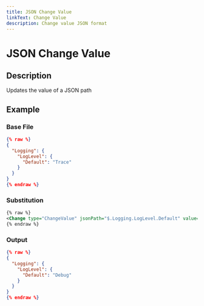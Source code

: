 ```yaml
---
title: JSON Change Value
linkText: Change Value
description: Change value JSON format
---
```


# JSON Change Value

## Description

Updates the value of a JSON path

## Example

### Base File

```json
{% raw %}
{
  "Logging": {
    "LogLevel": {
      "Default": "Trace"
    }
  }
}
{% endraw %}
```

### Substitution

```XML
{% raw %}
<Change type="ChangeValue" jsonPath="$.Logging.LogLevel.Default" value="Debug" />
{% endraw %}
```

### Output

```json
{% raw %}
{
  "Logging": {
    "LogLevel": {
      "Default": "Debug"
    }
  }
}
{% endraw %}
```
